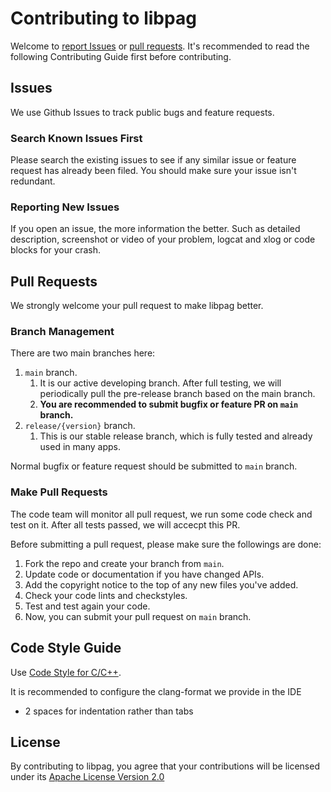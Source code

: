# Contributing to libpag
Welcome to [report Issues](https://github.com/Tencent/libpag/issues) or [pull requests](https://github.com/Tencent/libpag/pulls). It's recommended to read the following Contributing Guide first before contributing. 

## Issues
We use Github Issues to track public bugs and feature requests.

### Search Known Issues First
Please search the existing issues to see if any similar issue or feature request has already been filed. You should make sure your issue isn't redundant.

### Reporting New Issues
If you open an issue, the more information the better. Such as detailed description, screenshot or video of your problem, logcat and xlog or code blocks for your crash.

## Pull Requests
We strongly welcome your pull request to make libpag better. 

### Branch Management
There are two main branches here:

1. `main` branch.
	1. It is our active developing branch. After full testing, we will periodically pull the pre-release branch based on the main branch. 
    2. **You are recommended to submit bugfix or feature PR on `main` branch.**
2. `release/{version}` branch.  
	1. This is our stable release branch, which is fully tested and already used in many apps.

Normal bugfix or feature request should be submitted to `main` branch. 


### Make Pull Requests
The code team will monitor all pull request, we run some code check and test on it. After all tests passed, we will accecpt this PR. 

Before submitting a pull request, please make sure the followings are done:

1. Fork the repo and create your branch from `main`.
2. Update code or documentation if you have changed APIs.
3. Add the copyright notice to the top of any new files you've added.
4. Check your code lints and checkstyles.
5. Test and test again your code.
6. Now, you can submit your pull request on `main` branch.

## Code Style Guide
Use [Code Style for C/C++](http://zh-google-styleguide.readthedocs.io/en/latest/google-cpp-styleguide/).

It is recommended to configure the clang-format we provide in the IDE

* 2 spaces for indentation rather than tabs


## License
By contributing to libpag, you agree that your contributions will be licensed
under its [Apache License Version 2.0](./LICENSE.txt)